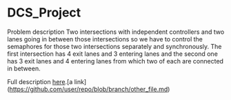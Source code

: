 # DCS_Project

Problem description
Two intersections with independent controllers and two lanes going in between those intersections so we have to control the semaphores for those two intersections separately and synchronously. The first intersection has 4 exit lanes and 3 entering lanes and the second one has 3 exit lanes and 4 entering lanes from which two of each are connected in between.

Full description [here]([https://pages.github.com/](https://github.com/florentinmircea/DCS_Project/blob/main/DCS%20Project%20Report.pdf)).[a link](https://github.com/user/repo/blob/branch/other_file.md)
